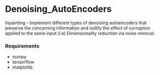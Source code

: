 # Denoising_AutoEncoders

Inpainting - Implement different types of denoising autoencoders that preserve the concerning information and nullify the effect of corruption applied to the same input (i.e) Dimensionality reduction via noise removal.


### Requirements
- numpy
- tensorflow
- matplotlib
